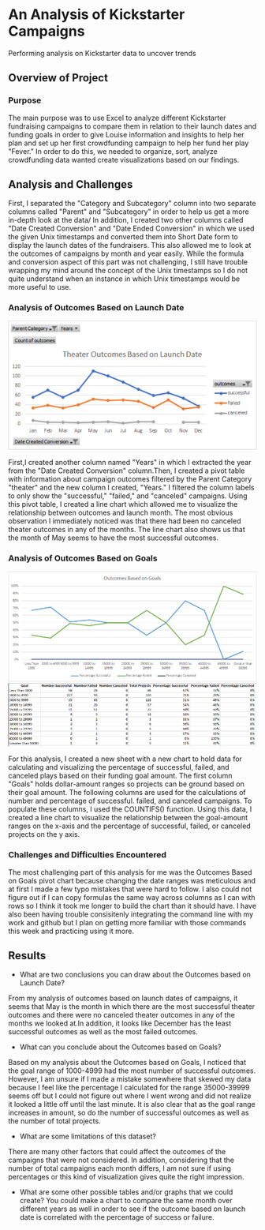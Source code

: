 # An Analysis of Kickstarter Campaigns
Performing analysis on Kickstarter data to uncover trends

## Overview of Project

### Purpose

The main purpose was to use Excel to analyze different Kickstarter fundraising campaigns to compare them in relation to their launch dates and funding goals in order to give Louise information and insights to help her plan and set up her first crowdfunding campaign to help her fund her play "Fever." In order to do this, we needed to organize, sort, analyze crowdfunding data wanted create visualizations based on our findings. 

## Analysis and Challenges

First, I separated the "Category and Subcategory" column into two separate columns called "Parent" and "Subcategory" in order to help us get a more in-depth look at the data/ In addition, I created two other columns called "Date Created Conversion" and "Date Ended Conversion" in which we used the given Unix timestamps and converted them into Short Date form  to display the launch dates of the fundraisers. This also allowed me to look at the outcomes of campaigns by month and year easily. While the formula and conversion aspect of this part was not challenging, I still have trouble wrapping my mind around the concept of the Unix timestamps so I do not quite understand when an instance in which Unix timestamps would be more useful to use. 

### Analysis of Outcomes Based on Launch Date
![Theater Outcomes vs Launch](https://github.com/carolinacraus/kickstarter-analysis/blob/master/Theater_Outcomes_vs_Launch.png)

First,I created another column named "Years" in which I extracted the year from the "Date Created Conversion" column.Then, I created a pivot table with information about campaign outcomes filtered by the Parent Category "theater" and the new column I created, "Years." I filtered the column labels to only show the "successful," "failed," and "canceled" campaigns. Using this pivot table, I created a line chart which allowed me to visualize the relationship between outcomes and launch month. The most obvious observation I immediately noticed was that there had been no canceled theater outcomes in any of the months. The line chart also shows us that the month of May seems to have the most successful outcomes. 


### Analysis of Outcomes Based on Goals
![Outcomes vs Goals](https://github.com/carolinacraus/kickstarter-analysis/blob/master/Outcomes_vs_Goals.png)
![Outcomes vs Goals Chart](https://github.com/carolinacraus/kickstarter-analysis/blob/master/Outcomes%20Goals%20Chart.png)

For this analysis, I created a new sheet with a new chart to hold data for calculating and visualizing the percentage of successful, failed, and canceled plays based on their funding goal amount. The first column "Goals" holds dollar-amount ranges so projects can be ground based on their goal amount. The following columns are used for the calculations of number and percentage of successful. failed, and canceled campaigns. To populate these columns, I used the COUNTIFS() function. Using this data, I created a line chart to visualize the relationship between the goal-amount ranges on the x-axis and the percentage of successful, failed, or canceled projects on the y axis. 

### Challenges and Difficulties Encountered

The most challenging part of this analysis for me was the Outcomes Based on Goals pivot chart because changing the date ranges was meticulous and at first I made a few typo mistakes that were hard to follow. I also could not figure out if I can copy formulas the same way across columns as I can with rows so I think it took me longer to build the chart than it should have. I have also been having trouble consisitenly integrating the command line with my work and github but I plan on getting more familiar with those commands this week and practicing using it more. 

## Results

- What are two conclusions you can draw about the Outcomes based on Launch Date?

From my analysis of outcomes based on launch dates of campaigns, it seems that May is the month in which there are the most successful theater outcomes and there were no canceled theater outcomes in any of the months we looked at.In addition, it looks like December has the least successful outcomes as well as the most failed outcomes. 

- What can you conclude about the Outcomes based on Goals?

Based on my analysis about the Outcomes based on Goals, I noticed that the goal range of 1000-4999 had the most number of successful outcomes. However, I am unsure if I made a mistake somewhere that skewed my data because I feel like the percentage I calculated for the range 35000-39999 seems off but I could not figure out where I went wrong and did not realize it looked a little off until the last minute. It is also clear that as the goal range increases in amount, so do the number of successful outcomes as well as the number of total projects. 

- What are some limitations of this dataset?

There are many other factors that could affect the outcomes of the campaigns that were not considered. In addition, considering that the number of total campaigns each month differs, I am not sure if using percentages or this kind of visualization gives quite the right impression. 


- What are some other possible tables and/or graphs that we could create?
You could make a chart to compare the same month over different years as well in order to see if the outcome based on launch date is correlated with the percentage of success or failure. 
